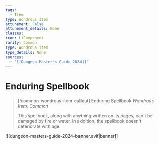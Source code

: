 ```yaml
---
tags:
  - Item
type: Wondrous Item
attunement: False
attunement_details: None
classes:
icon: LiComponent
rarity: Common
type: Wondrous Item
type_details: None
sources: 
  - "[[Dungeon Master's Guide 2024]]"
---
```

# Enduring Spellbook
>[!common-wondrous-item-callout] Enduring Spellbook
>_Wondrous Item, Common_
>
>This spellbook, along with anything written on its pages, can't be damaged by fire or water. In addition, the spellbook doesn't deteriorate with age.
>


![[dungeon-masters-guide-2024-banner.avif|banner]]
